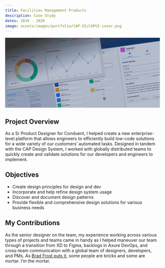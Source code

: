 ```yaml
---
title: Facilities Management Products
description: Case Study
dates: 2019 - 2020
image: assets/images/portfolio/CAP-UI/CAPUI-cover.png
---
```


![Coffee and Code](/assets/images/portfolio/CAP-UI/CAPUI-cover.png)

## Project Overview
As a Sr Product Designer for Conduent, I helped create a new enterprise-level platform that allows engineers to efficiently build low-code solutions for a wide variety of our customers’ automated tasks. Designed in tandem with the CAP Design System, I worked with globally distributed teams to quickly create and validate solutions for our developers and engineers to implement.

## Objectives

- Create design principles for design and dev
- Incorporate and help refine design system usage
- Discover and document design patterns
- Provide flexible and comprehensive design solutions for various business needs

## My Contributions

As the senior designer on the team, my experience working across various types of projects and teams came in handy as I helped maneuver our team through a transition from XD to Figma, backlogs in Axure DevOps, and cross-team communication with a global team of designers, developers, and PMs. As [Brad Frost puts it](https://bradfrost.com/blog/post/job-title-its-complicated/), some people are bricks and some are mortar. I’m the mortar.